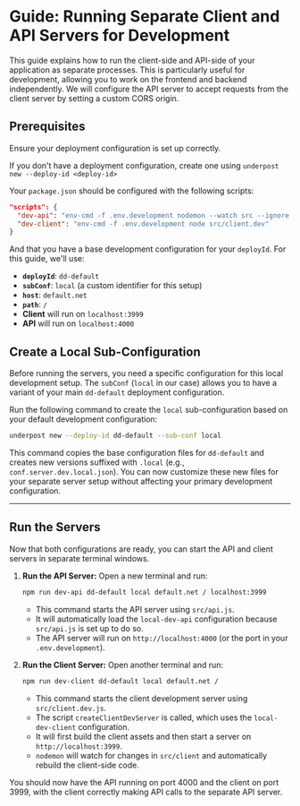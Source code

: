 # Guide: Running Separate Client and API Servers for Development

This guide explains how to run the client-side and API-side of your application as separate processes. This is particularly useful for development, allowing you to work on the frontend and backend independently. We will configure the API server to accept requests from the client server by setting a custom CORS origin.

## Prerequisites

Ensure your deployment configuration is set up correctly.

If you don't have a deployment configuration, create one using `underpost new --deploy-id <deploy-id>`

Your `package.json` should be configured with the following scripts:

```json
"scripts": {
  "dev-api": "env-cmd -f .env.development nodemon --watch src --ignore src/client src/api",
  "dev-client": "env-cmd -f .env.development node src/client.dev"
}
```

And that you have a base development configuration for your `deployId`. For this guide, we'll use:

- **`deployId`**: `dd-default`
- **`subConf`**: `local` (a custom identifier for this setup)
- **`host`**: `default.net`
- **`path`**: `/`
- **Client** will run on `localhost:3999`
- **API** will run on `localhost:4000`

## Create a Local Sub-Configuration

Before running the servers, you need a specific configuration for this local development setup. The `subConf` (`local` in our case) allows you to have a variant of your main `dd-default` deployment configuration.

Run the following command to create the `local` sub-configuration based on your default development configuration:

```bash
underpost new --deploy-id dd-default --sub-conf local
```

This command copies the base configuration files for `dd-default` and creates new versions suffixed with `.local` (e.g., `conf.server.dev.local.json`). You can now customize these new files for your separate server setup without affecting your primary development configuration.

---

## Run the Servers

Now that both configurations are ready, you can start the API and client servers in separate terminal windows.

1.  **Run the API Server:**
    Open a new terminal and run:

    ```bash
    npm run dev-api dd-default local default.net / localhost:3999
    ```

    - This command starts the API server using `src/api.js`.
    - It will automatically load the `local-dev-api` configuration because `src/api.js` is set up to do so.
    - The API server will run on `http://localhost:4000` (or the port in your `.env.development`).

2.  **Run the Client Server:**
    Open another terminal and run:

    ```bash
    npm run dev-client dd-default local default.net /
    ```

    - This command starts the client development server using `src/client.dev.js`.
    - The script `createClientDevServer` is called, which uses the `local-dev-client` configuration.
    - It will first build the client assets and then start a server on `http://localhost:3999`.
    - `nodemon` will watch for changes in `src/client` and automatically rebuild the client-side code.

You should now have the API running on port 4000 and the client on port 3999, with the client correctly making API calls to the separate API server.
